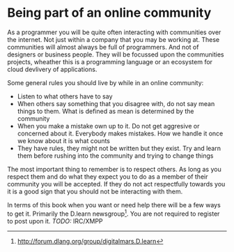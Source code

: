 # Being part of an online community
As a programmer you will be quite often interacting with communities over the internet. Not just within a company that you may be working at.
These communities will almost always be full of programmers. And not of designers or business people. They will be focussed upon the communities projects, wheather this is a programming language or an ecosystem for cloud devlivery of applications.

Some general rules you should live by while in an online community:

* Listen to what others have to say
* When others say something that you disagree with, do not say mean things to them. What is defined as mean is determined by the community
* When you make a mistake own up to it. Do not get aggresive or concerned about it. Everybody makes mistakes. How we handle it once we know about it is what counts
* They have rules, they might not be written but they exist. Try and learn them before rushing into the community and trying to change things

The most important thing to remember is to respect others. As long as you respect them and do what they expect you to do as a member of their community you will be accepted. If they do not act respectfully towards you it is a good sign that you should not be interacting with them.

In terms of this book when you want or need help there will be a few ways to get it. Primarily the D.learn newsgroup[^DLearnNewsGroup]. You are not required to register to post upon it.
*TODO:* IRC/XMPP

[^DLearnNewsGroup]: http://forum.dlang.org/group/digitalmars.D.learn
